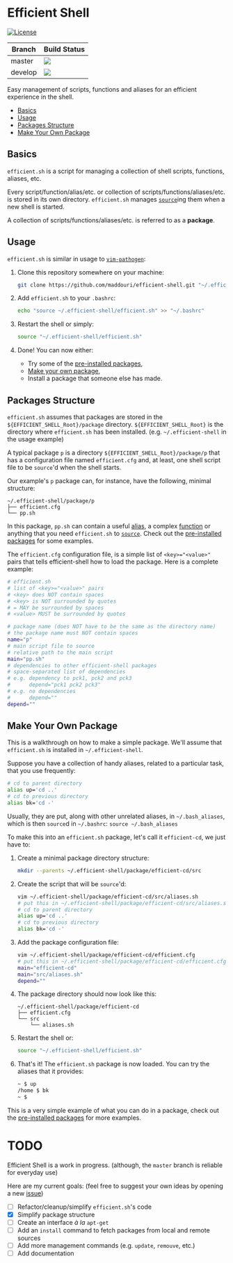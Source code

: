 # Efficient Shell

[![License](https://img.shields.io/github/license/maddouri/efficient-shell.svg?style=flat-square)](LICENSE)

| Branch | Build Status |
| ---- | ---- |
| master | [![](https://img.shields.io/travis/maddouri/efficient-shell/master.svg?style=flat-square)](https://travis-ci.org/maddouri/efficient-shell) |
| develop | [![](https://img.shields.io/travis/maddouri/efficient-shell/develop.svg?style=flat-square)](https://travis-ci.org/maddouri/efficient-shell) |

Easy management of scripts, functions and aliases for an efficient experience in the shell.

<!-- START doctoc generated TOC please keep comment here to allow auto update -->
<!-- DON'T EDIT THIS SECTION, INSTEAD RE-RUN doctoc TO UPDATE -->


- [Basics](#basics)
- [Usage](#usage)
- [Packages Structure](#packages-structure)
- [Make Your Own Package](#make-your-own-package)

<!-- END doctoc generated TOC please keep comment here to allow auto update -->

## Basics

`efficient.sh` is a script for managing a collection of shell scripts, functions, aliases, etc.

Every script/function/alias/etc. or collection of scripts/functions/aliases/etc. is stored in its own directory. `efficient.sh` manages [`source`](http://www.tldp.org/HOWTO/Bash-Prompt-HOWTO/x237.html)ing them when a new shell is started.

A collection of scripts/functions/aliases/etc. is referred to as a **package**.

## Usage

`efficient.sh` is similar in usage to [`vim-pathogen`](https://github.com/tpope/vim-pathogen):

1. Clone this repository somewhere on your machine:

    ```sh
    git clone https://github.com/maddouri/efficient-shell.git "~/.efficient-shell"
    ```

2. Add `efficient.sh` to your `.bashrc`:

    ```sh
    echo "source ~/.efficient-shell/efficient.sh" >> "~/.bashrc"
    ```

3. Restart the shell or simply:

    ```sh
    source "~/.efficient-shell/efficient.sh"
    ```

4. Done! You can now either:
    * Try some of the [pre-installed packages](package),
    * [Make your own package](#make-your-own-package),
    * Install a package that someone else has made.

## Packages Structure

`efficient.sh` assumes that packages are stored in the `${EFFICIENT_SHELL_Root}/package` directory.
`${EFFICIENT_SHELL_Root}` is the directory where `efficient.sh` has been installed.
(e.g. `~/.efficient-shell` in the usage example)

A typical package `p` is a directory `${EFFICIENT_SHELL_Root}/package/p` that has a configuration file named `efficient.cfg` and, at least, one shell script file to be `source`'d when the shell starts.

Our example's `p` package can, for instance, have the following, minimal structure:

```
~/.efficient-shell/package/p
├── efficient.cfg
└── pp.sh
```

In this package, `pp.sh` can contain a useful [alias](http://tldp.org/LDP/abs/html/aliases.html), a complex [function](http://tldp.org/LDP/abs/html/functions.html) or anything that you need `efficient.sh` to [`source`](http://www.tldp.org/HOWTO/Bash-Prompt-HOWTO/x237.html).  Check out the [pre-installed packages](package) for some examples.

The `efficient.cfg` configuration file, is a simple list of `<key>="<value>"` pairs that tells efficient-shell how to load the package. Here is a complete example:

```sh
# efficient.sh
# list of <key>="<value>" pairs
# <key> does NOT contain spaces
# <key> is NOT surrounded by quotes
# = MAY be surrounded by spaces
# <value> MUST be surrounded by quotes

# package name (does NOT have to be the same as the directory name)
# the package name must NOT contain spaces
name="p"
# main script file to source
# relative path to the main script
main="pp.sh"
# dependencies to other efficient-shell packages
# space-separated list of dependencies
# e.g. dependency to pck1, pck2 and pck3
#      depend="pck1 pck2 pck3"
# e.g. no dependencies
#      depend=""
depend=""

```

<a name="make-your-own-package"></a>
## Make Your Own Package

This is a walkthrough on how to make a simple package. We'll assume that `efficient.sh` is installed in `~/.efficient-shell`.

Suppose you have a collection of handy aliases, related to a particular task, that you use frequently:
```sh
# cd to parent directory
alias up='cd ..'
# cd to previous directory
alias bk='cd -'
```

Usually, they are put, along with other unrelated aliases, in `~/.bash_aliases`, which is then `source`d in `~/.bashrc`: `source ~/.bash_aliases`

To make this into an `efficient.sh` package, let's call it `efficient-cd`, we just have to:

1. Create a minimal package directory structure:

    ```sh
    mkdir --parents ~/.efficient-shell/package/efficient-cd/src
    ```

1. Create the script that will be `source`'d:

    ```sh
    vim ~/.efficient-shell/package/efficient-cd/src/aliases.sh
    # put this in ~/.efficient-shell/package/efficient-cd/src/aliases.sh
    # cd to parent directory
    alias up='cd ..'
    # cd to previous directory
    alias bk='cd -'
    ```

1. Add the package configuration file:

    ```sh
    vim ~/.efficient-shell/package/efficient-cd/efficient.cfg
    # put this in ~/.efficient-shell/package/efficient-cd/efficient.cfg
    main="efficient-cd"
    main="src/aliases.sh"
    depend=""
    ```

1. The package directory should now look like this:

    ```
    ~/.efficient-shell/package/efficient-cd
    ├── efficient.cfg
    └── src
        └── aliases.sh
    ```

1. Restart the shell or:

    ```sh
    source "~/.efficient-shell/efficient.sh"
    ```

1. That's it! The `efficient.sh` package is now loaded. You can try the aliases that it provides:

    ```sh
    ~ $ up
    /home $ bk
    ~ $
    ```

This is a very simple example of what you can do in a package, check out the [pre-installed packages](package) for more examples.

# TODO

Efficient Shell is a work in progress. (although, the `master` branch is reliable for everyday use)

Here are my current goals: (feel free to suggest your own ideas by opening a new [issue](https://github.com/maddouri/efficient-shell/issues))

* [ ] Refactor/cleanup/simplify `efficient.sh`'s code
* [x] Simplify package structure
* [ ] Create an interface _à la_ `apt-get`
* [ ] Add an `install` command to fetch packages from local and remote sources
* [ ] Add more management commands (e.g. `update`, `remouve`, etc.)
* [ ] Add documentation
